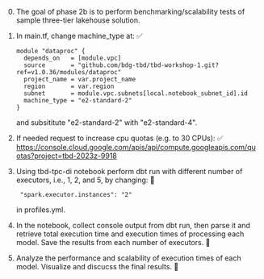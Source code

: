 0. The goal of phase 2b is to perform benchmarking/scalability tests of sample three-tier lakehouse solution.

1. In main.tf, change machine_type at: ✅

   ```
   module "dataproc" {
     depends_on   = [module.vpc]
     source       = "github.com/bdg-tbd/tbd-workshop-1.git?ref=v1.0.36/modules/dataproc"
     project_name = var.project_name
     region       = var.region
     subnet       = module.vpc.subnets[local.notebook_subnet_id].id
     machine_type = "e2-standard-2"
   }
   ```

   and subsititute "e2-standard-2" with "e2-standard-4".

2. If needed request to increase cpu quotas (e.g. to 30 CPUs): ✅
   https://console.cloud.google.com/apis/api/compute.googleapis.com/quotas?project=tbd-2023z-9918

3. Using tbd-tpc-di notebook perform dbt run with different number of executors, i.e., 1, 2, and 5, by changing: 🔄
   ```
    "spark.executor.instances": "2"
   ```

   in profiles.yml.

4. In the notebook, collect console output from dbt run, then parse it and retrieve total execution time and execution times of processing each model. Save the results from each number of executors. 🔄

5. Analyze the performance and scalability of execution times of each model. Visualize and discucss the final results. 🔄
